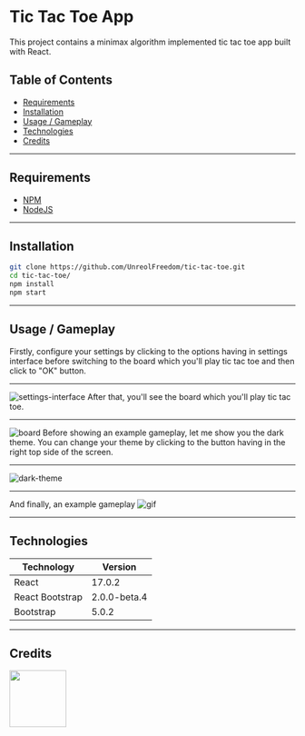# Tic Tac Toe App
This project contains a minimax algorithm implemented tic tac toe app built with React.

## Table of Contents
- [Requirements](#requirements)
- [Installation](#installation)
- [Usage / Gameplay](#usage--gameplay)
- [Technologies](#technologies)
- [Credits](#credits)

----
<a name="Requirements"></a>
## Requirements
* [NPM](https://www.npmjs.com/)
* [NodeJS](https://nodejs.org/en/)
___

<a name="Installation"></a>
## Installation
```bash
git clone https://github.com/UnreolFreedom/tic-tac-toe.git
cd tic-tac-toe/
npm install
npm start
```
---
<a name="Usage"></a>
## Usage / Gameplay
Firstly, configure your settings by clicking to the options having in settings interface before switching to the board which you'll play tic tac toe and then click to "OK" button.
___
![settings-interface](https://user-images.githubusercontent.com/81323808/129343585-d9c894a0-d39e-47a7-885f-7e14b40c410a.png)
After that, you'll see the board which you'll play tic tac toe.
___
![board](https://user-images.githubusercontent.com/81323808/129342207-c153b989-698f-4808-83f5-f96011ed2fbe.png)
Before showing an example gameplay, let me show you the dark theme. You can change your theme by clicking to the button having in the right top side of the screen.
___
![dark-theme](https://user-images.githubusercontent.com/81323808/129342269-8454f293-7b71-42e2-9b5f-b8e8225d6240.png)
___
And finally, an example gameplay 
![gif](https://user-images.githubusercontent.com/81323808/129346406-18fc7be9-e8c3-470f-a0a9-c33d5d733df7.gif)


---
<a name="Technologies"></a>
## Technologies
| Technology  | Version |
| ------------- | ------------- |
| React  | 17.0.2  |
| React Bootstrap | 2.0.0-beta.4  |
| Bootstrap | 5.0.2 |
___

<a name="Credits"></a>
## Credits
<img src="https://avatars.githubusercontent.com/u/81323808?v=4" width="100px"></img>
